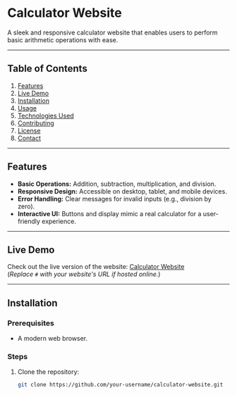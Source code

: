 # Calculator Website

A sleek and responsive calculator website that enables users to perform basic arithmetic operations with ease.

---

## Table of Contents
1. [Features](#features)
2. [Live Demo](#live-demo)
3. [Installation](#installation)
4. [Usage](#usage)
5. [Technologies Used](#technologies-used)
6. [Contributing](#contributing)
7. [License](#license)
8. [Contact](#contact)

---

## Features
- **Basic Operations:** Addition, subtraction, multiplication, and division.
- **Responsive Design:** Accessible on desktop, tablet, and mobile devices.
- **Error Handling:** Clear messages for invalid inputs (e.g., division by zero).
- **Interactive UI:** Buttons and display mimic a real calculator for a user-friendly experience.

---

## Live Demo

Check out the live version of the website: [Calculator Website](#)  
(*Replace `#` with your website's URL if hosted online.*)

---

## Installation

### Prerequisites
- A modern web browser.

### Steps
1. Clone the repository:
   ```bash
   git clone https://github.com/your-username/calculator-website.git
